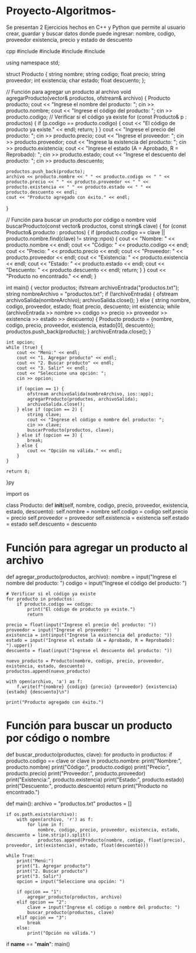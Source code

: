 # Proyecto-Algoritmos-
Se presentan 2 Ejercicios hechos en C++ y Python que permite al usuario crear, guardar y buscar datos donde puede ingresar: nombre, codigo, proveedor existencia, precio y estado de descuento 

cpp
#include <iostream>
#include <fstream>
#include <vector>
#include <string>

using namespace std;

struct Producto {
    string nombre;
    string codigo;
    float precio;
    string proveedor;
    int existencia;
    char estado;
    float descuento;
};

// Función para agregar un producto al archivo
void agregarProducto(vector<Producto>& productos, ofstream& archivo) {
    Producto producto;
    cout << "Ingrese el nombre del producto: ";
    cin >> producto.nombre;
    cout << "Ingrese el código del producto: ";
    cin >> producto.codigo;
    // Verificar si el código ya existe
    for (const Producto& p : productos) {
        if (p.codigo == producto.codigo) {
            cout << "El código de producto ya existe." << endl;
            return;
        }
    }
    cout << "Ingrese el precio del producto: ";
    cin >> producto.precio;
    cout << "Ingrese el proveedor: ";
    cin >> producto.proveedor;
    cout << "Ingrese la existencia del producto: ";
    cin >> producto.existencia;
    cout << "Ingrese el estado (A = Aprobado, R = Reprobado): ";
    cin >> producto.estado;
    cout << "Ingrese el descuento del producto: ";
    cin >> producto.descuento;
    
    productos.push_back(producto);
    archivo << producto.nombre << " " << producto.codigo << " " << producto.precio << " " << producto.proveedor << " " << producto.existencia << " " << producto.estado << " " << producto.descuento << endl;
    cout << "Producto agregado con éxito." << endl;
}

// Función para buscar un producto por código o nombre
void buscarProducto(const vector<Producto>& productos, const string& clave) {
    for (const Producto& producto : productos) {
        if (producto.codigo == clave || producto.nombre.find(clave) != string::npos) {
            cout << "Nombre: " << producto.nombre << endl;
            cout << "Código: " << producto.codigo << endl;
            cout << "Precio: " << producto.precio << endl;
            cout << "Proveedor: " << producto.proveedor << endl;
            cout << "Existencia: " << producto.existencia << endl;
            cout << "Estado: " << producto.estado << endl;
            cout << "Descuento: " << producto.descuento << endl;
            return;
        }
    }
    cout << "Producto no encontrado." << endl;
}

int main() {
    vector<Producto> productos;
    ifstream archivoEntrada("productos.txt");
    string nombreArchivo = "productos.txt";
    if (!archivoEntrada) {
        ofstream archivoSalida(nombreArchivo);
        archivoSalida.close();
    } else {
        string nombre, codigo, proveedor, estado;
        float precio, descuento;
        int existencia;
        while (archivoEntrada >> nombre >> codigo >> precio >> proveedor >> existencia >> estado >> descuento) {
            Producto producto = {nombre, codigo, precio, proveedor, existencia, estado[0], descuento};
            productos.push_back(producto);
        }
        archivoEntrada.close();
    }
    
    int opcion;
    while (true) {
        cout << "Menú:" << endl;
        cout << "1. Agregar producto" << endl;
        cout << "2. Buscar producto" << endl;
        cout << "3. Salir" << endl;
        cout << "Seleccione una opción: ";
        cin >> opcion;
        
        if (opcion == 1) {
            ofstream archivoSalida(nombreArchivo, ios::app);
            agregarProducto(productos, archivoSalida);
            archivoSalida.close();
        } else if (opcion == 2) {
            string clave;
            cout << "Ingrese el código o nombre del producto: ";
            cin >> clave;
            buscarProducto(productos, clave);
        } else if (opcion == 3) {
            break;
        } else {
            cout << "Opción no válida." << endl;
        }
    }
    
    return 0;
}py

import os

class Producto:
    def __init__(self, nombre, codigo, precio, proveedor, existencia, estado, descuento):
        self.nombre = nombre
        self.codigo = codigo
        self.precio = precio
        self.proveedor = proveedor
        self.existencia = existencia
        self.estado = estado
        self.descuento = descuento

# Función para agregar un producto al archivo
def agregar_producto(productos, archivo):
    nombre = input("Ingrese el nombre del producto: ")
    codigo = input("Ingrese el código del producto: ")
    
    # Verificar si el código ya existe
    for producto in productos:
        if producto.codigo == codigo:
            print("El código de producto ya existe.")
            return
    
    precio = float(input("Ingrese el precio del producto: "))
    proveedor = input("Ingrese el proveedor: ")
    existencia = int(input("Ingrese la existencia del producto: "))
    estado = input("Ingrese el estado (A = Aprobado, R = Reprobado): ").upper()
    descuento = float(input("Ingrese el descuento del producto: "))
    
    nuevo_producto = Producto(nombre, codigo, precio, proveedor, existencia, estado, descuento)
    productos.append(nuevo_producto)
    
    with open(archivo, 'a') as f:
        f.write(f"{nombre} {codigo} {precio} {proveedor} {existencia} {estado} {descuento}\n")
    
    print("Producto agregado con éxito.")

# Función para buscar un producto por código o nombre
def buscar_producto(productos, clave):
    for producto in productos:
        if producto.codigo == clave or clave in producto.nombre:
            print("Nombre:", producto.nombre)
            print("Código:", producto.codigo)
            print("Precio:", producto.precio)
            print("Proveedor:", producto.proveedor)
            print("Existencia:", producto.existencia)
            print("Estado:", producto.estado)
            print("Descuento:", producto.descuento)
            return
    print("Producto no encontrado.")

def main():
    archivo = "productos.txt"
    productos = []

    if os.path.exists(archivo):
        with open(archivo, 'r') as f:
            for line in f:
                nombre, codigo, precio, proveedor, existencia, estado, descuento = line.strip().split()
                productos.append(Producto(nombre, codigo, float(precio), proveedor, int(existencia), estado, float(descuento)))

    while True:
        print("Menú:")
        print("1. Agregar producto")
        print("2. Buscar producto")
        print("3. Salir")
        opcion = input("Seleccione una opción: ")
        
        if opcion == "1":
            agregar_producto(productos, archivo)
        elif opcion == "2":
            clave = input("Ingrese el código o nombre del producto: ")
            buscar_producto(productos, clave)
        elif opcion == "3":
            break
        else:
            print("Opción no válida.")

if __name__ == "__main__":
    main()
